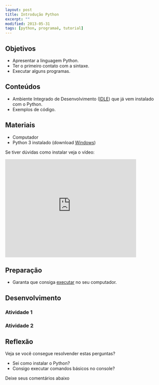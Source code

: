 ```yaml
---
layout: post
title: Introdução Python
excerpt: ""
modified: 2013-05-31
tags: [python, programaê, tutorial]
---
```


## Objetivos

- Apresentar a linguagem Python.
- Ter o primeiro contato com a sintaxe.
- Executar alguns programas.

## Conteúdos

- Ambiente Integrado de Desenvolvimento ([IDLE](https://docs.python.org/3/library/idle.html))
que já vem instalado com o Python.
- Exemplos de código.

## Materiais

- Computador
- Python 3 instalado (download [Windows](https://www.python.org/ftp/python/3.4.3/python-3.4.3.msi))

Se tiver dúvidas como instalar veja o vídeo:

<iframe width="420" height="315" src="https://www.youtube.com/embed/wpqkZJ10Gmo" frameborder="0" allowfullscreen></iframe>

## Preparação

- Garanta que consiga [executar](http://maluta.github.io/programae-python-pages/Apoio/idle.html) no seu computador.

## Desenvolvimento

### Atividade 1

### Atividade 2

## Reflexão

Veja se você consegue resolvender estas perguntas?

- Sei como instalar o Python?
- Consigo executar comandos básicos no console?

Deixe seus comentários abaixo
